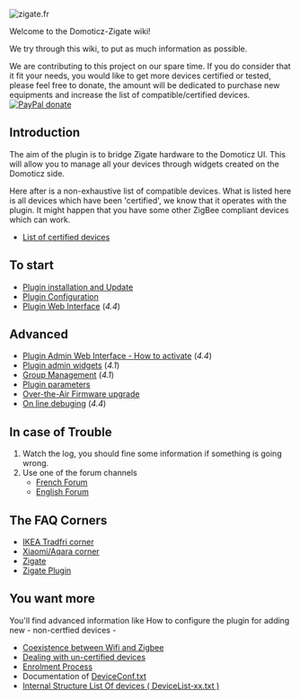 ![zigate.fr](https://github.com/pipiche38/Domoticz-Zigate-Wiki/blob/master/Images/ZiGate.png)

Welcome to the Domoticz-Zigate wiki!

We try through this wiki, to put as much information as possible. 

We are contributing to this project on our spare time. If you do consider that it fit your needs, you would like to get more devices certified or tested, please feel free to donate, the amount will be dedicated to purchase new equipments and increase the list of compatible/certified devices.
[![PayPal donate](https://camo.githubusercontent.com/d5d24e33e2f4b6fe53987419a21b203c03789a8f/68747470733a2f2f696d672e736869656c64732e696f2f62616467652f446f6e6174652d50617950616c2d677265656e2e737667)](https://paypal.me/pipiche)

## Introduction
The aim of the plugin is to bridge Zigate hardware to the Domoticz UI. This will allow you to manage all your devices through widgets created on the Domoticz side.

Here after is a non-exhaustive list of compatible devices. What is listed here is all devices which have been 'certified', we know that it operates with the plugin. It might happen that you have some other ZigBee compliant devices which can work.
* [List of certified devices](https://github.com/pipiche38/Domoticz-Zigate-Wiki/blob/master/en-eng/Compatible-Devices.md)

## To start
* [Plugin installation and Update](https://github.com/pipiche38/Domoticz-Zigate-Wiki/blob/master/en-eng/Plugin-Installation.md)
* [Plugin Configuration](https://github.com/pipiche38/Domoticz-Zigate-Wiki/blob/master/en-eng/Plugin-Configuration.md)
* [Plugin Web Interface](https://github.com/pipiche38/Domoticz-Zigate-Wiki/blob/master/en-eng/WebUserInterfaceNavigation.md) (_4.4_)

## Advanced

* [Plugin Admin Web Interface - How to activate](https://github.com/pipiche38/Domoticz-Zigate-Wiki/blob/master/en-eng/WebUserInterface.md) (_4.4_)
* [Plugin admin widgets](https://github.com/pipiche38/Domoticz-Zigate-Wiki/blob/master/en-eng/Plugin-Administration.md) (_4.1_)
* [Group Management](https://github.com/pipiche38/Domoticz-Zigate-Wiki/blob/master/en-eng/Group-Management.md) (_4.1_)
* [Plugin parameters](https://github.com/pipiche38/Domoticz-Zigate-Wiki/blob/master/en-eng/PluginConf.txt.md)
* [Over-the-Air Firmware upgrade](https://github.com/pipiche38/Domoticz-Zigate-Wiki/blob/master/en-eng/OTA-Upgrade.md)
* [On line debuging](https://github.com/pipiche38/Domoticz-Zigate-Wiki/blob/master/en-eng/debug-mode.md) (_4.4_)

## In case of Trouble

1. Watch the log, you should fine some information if something is going wrong.
1. Use one of the forum channels
   * [French Forum](https://easydomoticz.com/forum/viewforum.php?f=28)
   * [English Forum](https://www.domoticz.com/forum/viewforum.php?f=68)


## 
## The FAQ Corners
* [IKEA Tradfri corner](https://github.com/pipiche38/Domoticz-Zigate-Wiki/blob/master/en-eng/IKEA-Tradfri-corner.md)
* [Xiaomi/Aqara corner](https://github.com/pipiche38/Domoticz-Zigate-Wiki/blob/master/en-eng/Xiaomi-Corner.md)
* [Zigate](https://github.com/pipiche38/Domoticz-Zigate-Wiki/blob/master/en-eng/Zigate-FAQ.md)
* [Zigate Plugin](https://github.com/pipiche38/Domoticz-Zigate-Wiki/blob/master/en-eng/Zigate-Plugin-FAQ.md)

## You want more
You'll find advanced information like How to configure the plugin for adding new - non-certfied devices -
* [Coexistence between Wifi and Zigbee](https://github.com/pipiche38/Domoticz-Zigate-Wiki/blob/master/en-eng/Co-existence-of-IEEE-802.15.4-at-2.4-GHz-and-Zigbee.md)
* [Dealing with un-certified devices](https://github.com/pipiche38/Domoticz-Zigate-Wiki/blob/master/en-eng/Dealing-with-un-certified-device.md)
* [Enrolment Process](https://github.com/pipiche38/Domoticz-Zigate-Wiki/blob/master/en-eng/Enrolment-process.md)
* Documentation of [DeviceConf.txt](https://github.com/pipiche38/Domoticz-Zigate-Wiki/blob/master/en-eng/DeviceConf.md)
* [Internal Structure List Of devices ( DeviceList-xx.txt )](https://github.com/pipiche38/Domoticz-Zigate-Wiki/blob/master/en-eng/Structure-of-ListOfDevices.md)
